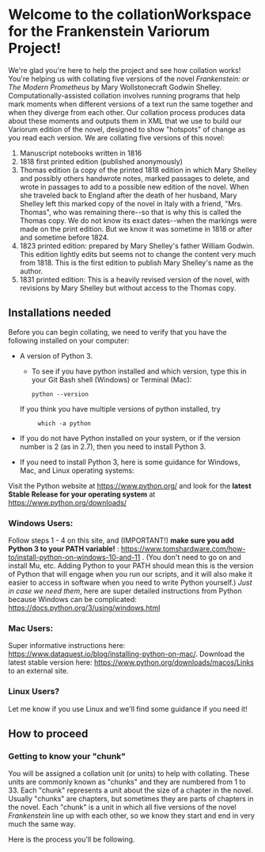 # Welcome to the collationWorkspace for the Frankenstein Variorum Project!

We're glad you're here to help the project and see how collation works! You're helping us with collating five versions of the novel *Frankenstein: or The Modern Prometheus* by Mary Wollstonecraft Godwin Shelley. Computationally-assisted collation involves running programs that help mark moments when different versions of a text run the same together and when they diverge from each other. Our collation process produces data about these moments and outputs them in XML that we use to build our Variorum edition of the novel, designed to show "hotspots" of change as you read each version. We are collating five versions of this novel: 

1. Manuscript notebooks written in 1816
2. 1818 first printed edition (published anonymously)
3. Thomas edition (a copy of the printed 1818 edition in which Mary Shelley and possibly others handwrote notes, marked passages to delete, and wrote in passages to add to a possible new edition of the novel. When she traveled back to England after the death of her husband, Mary Shelley left this marked copy of the novel in Italy with a friend, "Mrs. Thomas", who was remaining there--so that is why this is called the Thomas copy. We do not know its exact dates--when the markings were made on the print edition. But we know it was sometime in 1818 or after and sometime before 1824. 
4. 1823 printed edition: prepared by Mary Shelley's father William Godwin. This edition lightly edits but seems not to change the content very much from 1818. This is the first edition to publish Mary Shelley's name as the author.
5. 1831 printed edition: This is a heavily revised version of the novel, with revisions by Mary Shelley but without access to the Thomas copy. 

## Installations needed



Before you can begin collating, we need to verify that you have the following installed on your computer:

* A version of Python 3. 
    * To see if you have python installed and which version, type this in your Git Bash shell (Windows) or Terminal (Mac):
     
          python --version
          
     If you think you have multiple versions of python installed, try 
      
           which -a python
           
* If you do not have Python installed on your system, or if the version number is 2 (as in 2.7), then you need to install Python 3. 
* If you need to install Python 3, here is some guidance for Windows, Mac, and Linux operating systems: 


Visit the Python website at https://www.python.org/ and look for the **latest Stable Release for your operating system** at
https://www.python.org/downloads/

### Windows Users:

Follow steps 1 - 4 on this site, and (IMPORTANT!) **make sure you add Python 3 to your PATH variable!** : https://www.tomshardware.com/how-to/install-python-on-windows-10-and-11 . (You don't need to go on and install Mu, etc. Adding Python to your PATH should mean this is the version of Python that will engage when you run our scripts, and it will also make it easier to access in software when you need to write Python yourself.)
_Just in case we need them_, here are super detailed instructions from Python 
because Windows can be complicated: https://docs.python.org/3/using/windows.html

### Mac Users:

Super informative instructions here: https://www.dataquest.io/blog/installing-python-on-mac/.
Download the latest stable version here: https://www.python.org/downloads/macos/Links to an external site.

### Linux Users? 
Let me know if you use Linux and we'll find some guidance if you need it!

## How to proceed

### Getting to know your "chunk"
You will be assigned a collation unit (or units) to help with collating. These units are commonly known as "chunks" and they are numbered from 1 to 33. Each "chunk" represents a unit about the size of a chapter in the novel. Usually "chunks" are chapters, but sometimes they are parts of chapters in the novel. Each "chunk" is a unit in which all five versions of the novel *Frankenstein* line up with each other, so we know they start and end in very much the same way. 

Here is the process you'll be following. 




    
       

